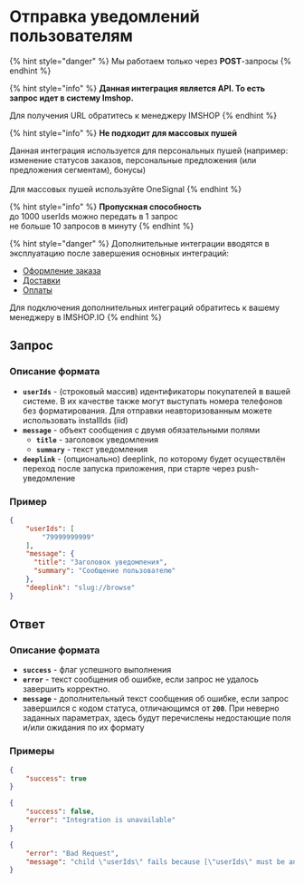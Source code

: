 # Отправка уведомлений пользователям

{% hint style="danger" %}
Мы работаем только через **POST**-запросы
{% endhint %}

{% hint style="info" %}
**Данная интеграция является API. То есть запрос идет в систему Imshop.**

Для получения URL обратитесь к менеджеру IMSHOP
{% endhint %}

{% hint style="info" %}
**Не подходит для массовых пушей**

Данная интеграция используется для персональных пушей (например: изменение статусов заказов, персональные предложения (или предложения сегментам), бонусы)\
\
Для массовых пушей используйте OneSignal
{% endhint %}

{% hint style="info" %}
**Пропускная способность**\
до 1000 userIds можно передать в 1 запрос\
не больше 10 запросов в минуту
{% endhint %}

{% hint style="danger" %}
Дополнительные интеграции вводятся в эксплуатацию после завершения основных интеграций:

* [Оформление заказа](../../osnovnye-integracii/oformlenie-zakaza.md)
* [Доставки](../../osnovnye-integracii/dostavki.md)
* [Оплаты](../../osnovnye-integracii/oplaty.md)

Для подключения дополнительных интеграций обратитесь к вашему менеджеру в IMSHOP.IO
{% endhint %}

## Запрос

### Описание формата

* **`userIds`** - (строковый массив) идентификаторы покупателей в вашей системе. В их качестве также могут выступать номера телефонов без форматирования. Для отправки неавторизованным можете использовать installIds (iid)
* **`message`** - объект сообщения с двумя обязательными полями
  * **`title`** - заголовок уведомления
  * **`summary`** - текст уведомления
* **`deeplink`** - (опционально) deeplink, по которому будет осуществлён переход после запуска приложения, при старте через push-уведомление

### Пример

```json
{
    "userIds": [
        "79999999999"
    ],
    "message": {
      "title": "Заголовок уведомления",
      "summary": "Сообщение пользователю"
    },
    "deeplink": "slug://browse"
}
```

## Ответ

### Описание формата

* **`success`** - флаг успешного выполнения
* **`error`** - текст сообщения об ошибке, если запрос не удалось завершить корректно.
* **`message`** - дополнительный текст сообщения об ошибке, если запрос завершился с кодом статуса, отличающимся от **`200`**. При неверно заданных параметрах, здесь будут перечислены недостающие поля и/или ожидания по их формату

### Примеры

```json
{
    "success": true
}
```

```json
{
    "success": false,
    "error": "Integration is unavailable"
}
```

```json
{
    "error": "Bad Request",
    "message": "child \"userIds\" fails because [\"userIds\" must be an array]"
}
```
